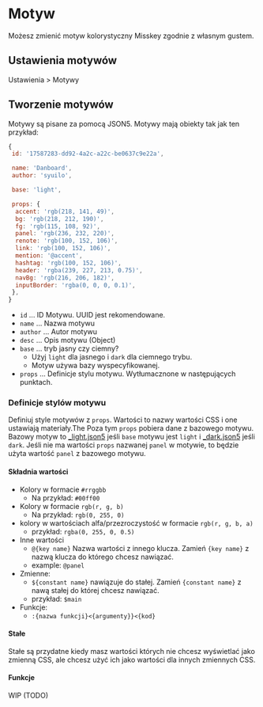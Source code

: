 # Motyw

Możesz zmienić motyw kolorystyczny Misskey zgodnie z własnym gustem.

## Ustawienia motywów

Ustawienia > Motywy

## Tworzenie motywów

Motywy są pisane za pomocą JSON5.
Motywy mają obiekty tak jak ten przykład:

``` js
{
 id: '17587283-dd92-4a2c-a22c-be0637c9e22a',

 name: 'Danboard',
 author: 'syuilo',

 base: 'light',

 props: {
  accent: 'rgb(218, 141, 49)',
  bg: 'rgb(218, 212, 190)',
  fg: 'rgb(115, 108, 92)',
  panel: 'rgb(236, 232, 220)',
  renote: 'rgb(100, 152, 106)',
  link: 'rgb(100, 152, 106)',
  mention: '@accent',
  hashtag: 'rgb(100, 152, 106)',
  header: 'rgba(239, 227, 213, 0.75)',
  navBg: 'rgb(216, 206, 182)',
  inputBorder: 'rgba(0, 0, 0, 0.1)',
 },
}

```

* `id` ... ID Motywu. UUID jest rekomendowane.
* `name` ... Nazwa motywu
* `author` ... Autor motywu
* `desc` ... Opis motywu (Object)
* `base` ... tryb jasny czy ciemny?
  * Użyj `light` dla jasnego i `dark` dla ciemnego trybu.
  * Motyw używa bazy wyspecyfikowanej.
* `props` ... Definicje stylu motywu. Wytłumacznone w następujących punktach.

### Definicje stylów motywu

Definiuj style motywów z `props`.
Wartości to nazwy wartości CSS i one ustawiają materiały.The
Poza tym `props` pobiera dane z bazowego motywu.
Bazowy motyw to [_light.json5] jeśli `base` motywu jest `light` i [_dark.json5] jeśli `dark`.
Jeśli nie ma wartości `props` nazwanej `panel` w motywie, to będzie użyta wartość `panel` z bazowego motywu.

[_light.json5]: https://github.com/misskey-dev/misskey/blob/develop/packages/frontend/src/themes/_light.json5
[_dark.json5]:  https://github.com/misskey-dev/misskey/blob/develop/packages/frontend/src/themes/_dark.json5

#### Składnia wartości

* Kolory w formacie `#rrggbb`
  * Na przykład: `#00ff00`
* Kolory w formacie  `rgb(r, g, b)`
  * Na przykład: `rgb(0, 255, 0)`
* kolory w wartościach alfa/przezroczystość w formacie `rgb(r, g, b, a)`
  * przykład: `rgba(0, 255, 0, 0.5)`
* Inne wartości
  * `@{key name}` Nazwa wartości z innego klucza. Zamień `{key name}` z nazwą klucza do którego chcesz nawiązać.
  * example: `@panel`
* Zmienne:
  * `${constant name}` nawiązuje do stałej. Zamień `{constant name}` z nawą stałej do której chcesz nawiązać.
  * przykład: `$main`
* Funkcje:
  * `:{nazwa funkcji}<{argumenty}}<{kod}`

#### Stałe

Stałe są przydatne kiedy masz wartości których nie chcesz wyświetlać jako zmienną CSS, ale chcesz użyć ich jako wartości dla innych zmiennych CSS.

#### Funkcje

WIP (TODO)

